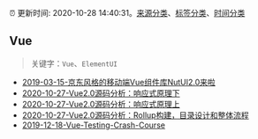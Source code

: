 :alarm_clock: 更新时间: 2020-10-28 14:40:31。[来源分类](../README.md)、[标签分类](../TAGS.md)、[时间分类](../TIMELINE.md)

## Vue


> 关键字：`Vue`、`ElementUI`



- [2019-03-15-京东风格的移动端Vue组件库NutUI2.0来啦](https://jdc.jd.com/archives/212979) 
- [2020-10-27-Vue2.0源码分析：响应式原理下](https://juejin.im/post/6888569152853393416) 
- [2020-10-27-Vue2.0源码分析：响应式原理上](https://juejin.im/post/6888567432794325006) 
- [2020-10-27-Vue2.0源码分析：Rollup构建，目录设计和整体流程](https://juejin.im/post/6888558610923110407) 
- [2019-12-18-Vue-Testing-Crash-Course](https://dev.to/blacksonic/vue-testing-crash-course-59kl) 